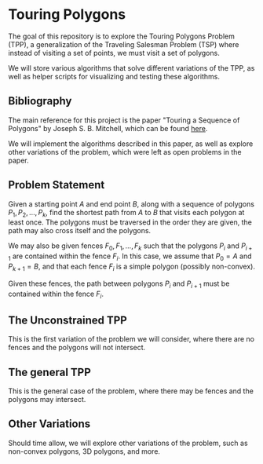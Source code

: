 
# Touring Polygons

The goal of this repository is to explore the Touring Polygons Problem (TPP), a generalization of the Traveling Salesman Problem (TSP) where instead of visiting a set of points, we must visit a set of polygons.

We will store various algorithms that solve different variations of the TPP, as well as helper scripts for visualizing and testing these algorithms.

## Bibliography

The main reference for this project is the paper "Touring a Sequence of Polygons" by Joseph S. B. Mitchell, which can be found [here](https://www.researchgate.net/publication/2836312_Touring_a_Sequence_of_Polygons).

We will implement the algorithms described in this paper, as well as explore other variations of the problem, which were left as open problems in the paper.

## Problem Statement

Given a starting point $A$ and end point $B$, along with a sequence of polygons $P_1, P_2, \dots, P_k$, find the shortest path from $A$ to $B$ that visits each polygon at least once. The polygons must be traversed in the order they are given, the path may also cross itself and the polygons.

We may also be given fences $F_0, F_1, \dots, F_{k}$ such that the polygons $P_i$ and $P_{i + 1}$ are contained within the fence $F_i$. In this case, we assume that $P_0 = A$ and $P_{k + 1} = B$, and that each fence $F_i$ is a simple polygon (possibly non-convex).

Given these fences, the path between polygons $P_i$ and $P_{i + 1}$ must be contained within the fence $F_i$.

## The Unconstrained TPP

This is the first variation of the problem we will consider, where there are no fences and the polygons will not intersect. 

## The general TPP

This is the general case of the problem, where there may be fences and the polygons may intersect.

## Other Variations

Should time allow, we will explore other variations of the problem, such as non-convex polygons, 3D polygons, and more.
